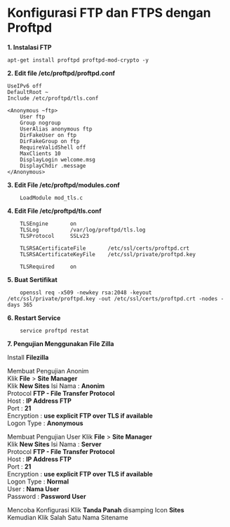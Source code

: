# Konfigurasi FTP dan FTPS dengan Proftpd

**1. Instalasi FTP**

```console
apt-get install proftpd proftpd-mod-crypto -y
```

**2. Edit file /etc/proftpd/proftpd.conf**

```console
UseIPv6 off
DefaultRoot ~
Include /etc/proftpd/tls.conf

<Anonymous ~ftp>
    User ftp
    Group nogroup
    UserAlias anonymous ftp
    DirFakeUser on ftp
    DirFakeGroup on ftp
    RequireValidShell off
    MaxClients 10
    DisplayLogin welcome.msg
    DisplayChdir .message 
</Anonymous>
```

**3. Edit File /etc/proftpd/modules.conf**

```console
    LoadModule mod_tls.c
```

**4. Edit File /etc/proftpd/tls.conf**

```console
    TLSEngine       on
    TLSLog          /var/log/proftpd/tls.log
    TLSProtocol     SSLv23

    TLSRSACertificateFile       /etc/ssl/certs/proftpd.crt
    TLSRSACertificateKeyFile    /etc/ssl/private/proftpd.key

    TLSRequired     on
```

**5. Buat Sertifikat**

```console
    openssl req -x509 -newkey rsa:2048 -keyout /etc/ssl/private/proftpd.key -out /etc/ssl/certs/proftpd.crt -nodes -days 365
```

**6. Restart Service**

```console
    service proftpd restat 
```

**7. Pengujian Menggunakan File Zilla**

Install **Filezilla**  

Membuat Pengujian Anonim  
Klik **File** > **Site Manager**  
Klik **New Sites** 
Isi Nama : **Anonim**   
Protocol **FTP - File Transfer Protocol**  
Host : **IP Address FTP**  
Port : **21**  
Encryption : **use explicit FTP over TLS if available**  
Logon Type : **Anonymous**  

Membuat Pengujian User 
Klik **File** > **Site Manager**  
Klik **New Sites** 
Isi Nama : **Server**   
Protocol **FTP - File Transfer Protocol**  
Host : **IP Address FTP**  
Port : **21**  
Encryption : **use explicit FTP over TLS if available**  
Logon Type : **Normal**  
User : **Nama User**  
Password : **Password User** 

Mencoba Konfigurasi 
Klik **Tanda Panah** disamping Icon **Sites**  
Kemudian Klik Salah Satu Nama Sitename



